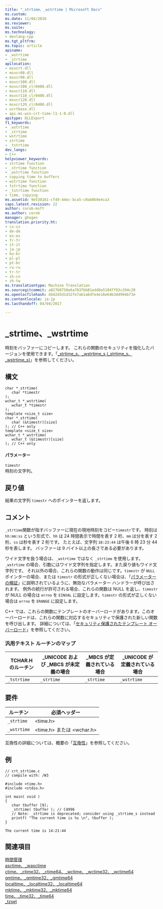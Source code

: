 ```yaml
---
title: "_strtime、_wstrtime | Microsoft Docs"
ms.custom: 
ms.date: 11/04/2016
ms.reviewer: 
ms.suite: 
ms.technology:
- devlang-cpp
ms.tgt_pltfrm: 
ms.topic: article
apiname:
- _wstrtime
- _strtime
apilocation:
- msvcrt.dll
- msvcr80.dll
- msvcr90.dll
- msvcr100.dll
- msvcr100_clr0400.dll
- msvcr110.dll
- msvcr110_clr0400.dll
- msvcr120.dll
- msvcr120_clr0400.dll
- ucrtbase.dll
- api-ms-win-crt-time-l1-1-0.dll
apitype: DLLExport
f1_keywords:
- _wstrtime
- _strtime
- wstrtime
- strtime
- _tstrtime
dev_langs:
- C++
helpviewer_keywords:
- strtime function
- _strtime function
- _wstrtime function
- copying time to buffers
- wstrtime function
- tstrtime function
- _tstrtime function
- time, copying
ms.assetid: 9e538161-cf49-44ec-bca5-c0ab0b9e4ca3
caps.latest.revision: 22
author: corob-msft
ms.author: corob
manager: ghogen
translation.priority.ht:
- cs-cz
- de-de
- es-es
- fr-fr
- it-it
- ja-jp
- ko-kr
- pl-pl
- pt-br
- ru-ru
- tr-tr
- zh-cn
- zh-tw
ms.translationtype: Machine Translation
ms.sourcegitcommit: a82768750e6a7837bb81edd8a51847f83c294c20
ms.openlocfilehash: d442d5d1d32fe7ab1a6dfe4e16e64b3dd994b73e
ms.contentlocale: ja-jp
ms.lasthandoff: 04/04/2017

---
```

# <a name="strtime-wstrtime"></a>_strtime、_wstrtime
時刻をバッファーにコピーします。 これらの関数のセキュリティを強化したバージョンを使用できます。「[_strtime_s、_wstrtime_s (_strtime_s、_wstrtime_s)](../../c-runtime-library/reference/strtime-s-wstrtime-s.md)」を参照してください。  
  
## <a name="syntax"></a>構文  
  
```  
char *_strtime(  
   char *timestr   
);  
wchar_t *_wstrtime(  
   wchar_t *timestr   
);  
template <size_t size>  
char *_strtime(  
   char (&timestr)[size]  
); // C++ only  
template <size_t size>  
wchar_t *_wstrtime(  
   wchar_t (&timestr)[size]  
); // C++ only  
```  
  
#### <a name="parameters"></a>パラメーター  
 `timestr`  
 時刻の文字列。  
  
## <a name="return-value"></a>戻り値  
 結果の文字列 `timestr` へのポインターを返します。  
  
## <a name="remarks"></a>コメント  
 `_strtime`関数が指すバッファーに現在の現地時刻をコピー`timestr`です。 時刻は `hh:mm:ss` という形式で、`hh` は 24 時間表示で時間を表す 2 桁、`mm` は分を表す 2 桁、`ss` は秒を表す 2 桁です。 たとえば、文字列 `18:23:44` は午後 6 時 23 分 44 秒を表します。 バッファーは 9 バイト以上の長さである必要があります。  
  
 ワイド文字を扱う場合は、`_wstrtime` ではなく `_strtime` を使用します。`_wstrtime` の場合、引数にはワイド文字列を指定します。また戻り値もワイド文字列です。 それ以外の場合、これらの関数の動作は同じです。`timestr` が `NULL` ポインターの場合、または `timestr` の形式が正しくない場合は、「[パラメーターの検証](../../c-runtime-library/parameter-validation.md)」に説明されているように、無効なパラメーター ハンドラーが呼び出されます。 例外の続行が許可される場合、これらの関数は NULL を返し、`timestr` が NULL の場合は `errno` を `EINVAL` に設定します。`timestr` の形式が正しくない場合は `errno` を `ERANGE` に設定します。  
  
 C++ では、これらの関数にテンプレートのオーバーロードがあります。このオーバーロードは、これらの関数に対応するセキュリティで保護された新しい関数を呼び出します。 詳細については、「[セキュリティ保護されたテンプレート オーバーロード](../../c-runtime-library/secure-template-overloads.md)」を参照してください。  
  
### <a name="generic-text-routine-mappings"></a>汎用テキスト ルーチンのマップ  
  
|TCHAR.H のルーチン|_UNICODE および _MBCS が未定義の場合|_MBCS が定義されている場合|_UNICODE が定義されている場合|  
|---------------------|------------------------------------|--------------------|-----------------------|  
|`_tstrtime`|`_strtime`|`_strtime`|`_wstrtime`|  
  
## <a name="requirements"></a>要件  
  
|ルーチン|必須ヘッダー|  
|-------------|---------------------|  
|`_strtime`|\<time.h>|  
|`_wstrtime`|\<time.h> または \<wchar.h>|  
  
 互換性の詳細については、概要の「[互換性](../../c-runtime-library/compatibility.md)」を参照してください。  
  
## <a name="example"></a>例  
  
```  
// crt_strtime.c  
// compile with: /W3  
  
#include <time.h>  
#include <stdio.h>  
  
int main( void )  
{  
   char tbuffer [9];  
   _strtime( tbuffer ); // C4996  
   // Note: _strtime is deprecated; consider using _strtime_s instead  
   printf( "The current time is %s \n", tbuffer );  
}  
```  
  
```Output  
The current time is 14:21:44  
```  
  
## <a name="see-also"></a>関連項目  
 [時間管理](../../c-runtime-library/time-management.md)   
 [asctime、_wasctime](../../c-runtime-library/reference/asctime-wasctime.md)   
 [ctime、_ctime32、_ctime64、_wctime、_wctime32、_wctime64](../../c-runtime-library/reference/ctime-ctime32-ctime64-wctime-wctime32-wctime64.md)   
 [gmtime、_gmtime32、_gmtime64](../../c-runtime-library/reference/gmtime-gmtime32-gmtime64.md)   
 [localtime、_localtime32、_localtime64](../../c-runtime-library/reference/localtime-localtime32-localtime64.md)   
 [mktime、_mktime32、_mktime64](../../c-runtime-library/reference/mktime-mktime32-mktime64.md)   
 [time、_time32、_time64](../../c-runtime-library/reference/time-time32-time64.md)   
 [_tzset](../../c-runtime-library/reference/tzset.md)
